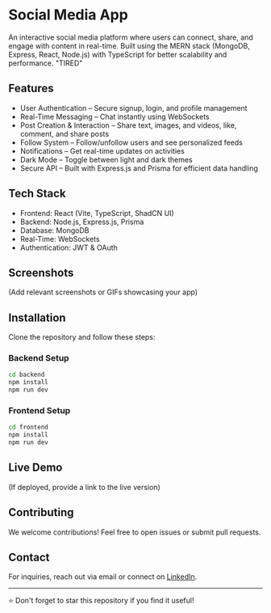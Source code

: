 # Social Media App

An interactive social media platform where users can connect, share, and engage with content in real-time. Built using the MERN stack (MongoDB, Express, React, Node.js) with TypeScript for better scalability and performance. "TIRED"

## Features

- User Authentication – Secure signup, login, and profile management
- Real-Time Messaging – Chat instantly using WebSockets
- Post Creation & Interaction – Share text, images, and videos, like, comment, and share posts
- Follow System – Follow/unfollow users and see personalized feeds
- Notifications – Get real-time updates on activities
- Dark Mode – Toggle between light and dark themes
- Secure API – Built with Express.js and Prisma for efficient data handling

## Tech Stack

- Frontend: React (Vite, TypeScript, ShadCN UI)
- Backend: Node.js, Express.js, Prisma
- Database: MongoDB
- Real-Time: WebSockets
- Authentication: JWT & OAuth

## Screenshots

(Add relevant screenshots or GIFs showcasing your app)

## Installation

Clone the repository and follow these steps:

### Backend Setup

```bash
cd backend
npm install
npm run dev
```

### Frontend Setup

```bash
cd frontend
npm install
npm run dev
```

## Live Demo

(If deployed, provide a link to the live version)

## Contributing

We welcome contributions! Feel free to open issues or submit pull requests.

## Contact

For inquiries, reach out via email or connect on [LinkedIn](your-profile-link).

---

⭐ Don't forget to star this repository if you find it useful!
